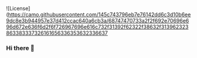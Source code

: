 ![License](https://camo.githubusercontent.com/145c743796eb7e76142dd6c3d10b6ee9dc8e3b944957e37d412ccac640a6cb3a/68747470733a2f2f692e70696e696d672e636f6d2f6f726967696e616c732f31392f62322f38632f313962323863383337326161656336353632336637
### Hi there 👋

<!--
**pwc1983/pwc1983** is a ✨ _special_ ✨ repository because its `README.md` (this file) appears on your GitHub profile.

Here are some ideas to get you started:

- 🔭 I’m currently working on ...
- 🌱 I’m currently learning ...
- 👯 I’m looking to collaborate on ...
- 🤔 I’m looking for help with ...
- 💬 Ask me about ...
- 📫 How to reach me: ...
- 😄 Pronouns: ...
- ⚡ Fun fact: ...
-->
